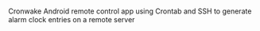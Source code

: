 #
Cronwake
Android remote control app using Crontab and SSH to generate alarm clock entries on a remote server